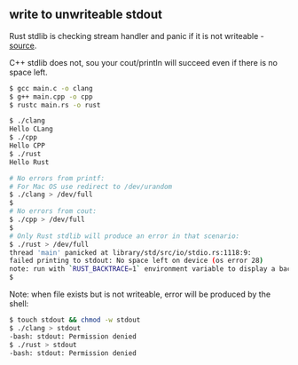 ## write to unwriteable stdout

Rust stdlib is checking stream handler and panic if it is not writeable - 
[source](https://github.com/rust-lang/rust/blob/80c091958f05e573433df974f8d2f2bc3a3eadfb/library/std/src/io/stdio.rs#L1122).

C++ stdlib does not, sou your cout/println will succeed even if there is no space left.

```bash
$ gcc main.c -o clang
$ g++ main.cpp -o cpp
$ rustc main.rs -o rust

$ ./clang
Hello CLang
$ ./cpp
Hello CPP
$ ./rust
Hello Rust

# No errors from printf:
# For Mac OS use redirect to /dev/urandom
$ ./clang > /dev/full
$
# No errors from cout:
$ ./cpp > /dev/full
$
# Only Rust stdlib will produce an error in that scenario:
$ ./rust > /dev/full
thread 'main' panicked at library/std/src/io/stdio.rs:1118:9:
failed printing to stdout: No space left on device (os error 28)
note: run with `RUST_BACKTRACE=1` environment variable to display a backtrace
$
```

Note: when file exists but is not writeable, error will be produced by the shell:

```bash
$ touch stdout && chmod -w stdout
$ ./clang > stdout
-bash: stdout: Permission denied
$ ./rust > stdout
-bash: stdout: Permission denied
```
